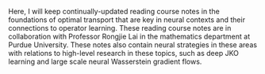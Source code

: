 Here, I will keep continually-updated reading course notes in the foundations of optimal transport that are key in neural contexts and their connections to operator learning. These reading course notes are in collaboration with Professor Rongjie Lai in the mathematics department at Purdue University. These notes also contain neural strategies in these areas with relations to high-level research in these topics, such as deep JKO learning and large scale neural Wasserstein gradient flows.
